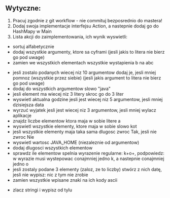 ## Wytyczne:
1. Pracuj zgodnie z git workflow - nie commituj bezposrednio do mastera!
2. Dodaj swoja implementacje interfejsu Action, a nastepnie dodaj go do HashMapy w Main
3. Lista akcji do zaimplementowania, ich wynik wyswietli:
* sortuj alfabetycznie
* dodaj wszystkie argumenty, ktore sa cyframi (jesli jakis to litera nie bierz go pod uwage)
* zamien we wszystkich elementach wszystkie wystapienia b na abc
- jesli zostalo podanych wiecej niz 10 argumentow dodaj je, jesli mniej pomnoz (wszystkie przez siebie) (jesli jakis argument to litera nie bierz go pod uwage)
- dodaj do wszystkich argumentow slowo "java"
- jesli element ma wiecej niz 3 litery skroc go do 3 liter
- wyswietl aktualna godzine jesli jest wiecej niz 5 argumentow, jesli mniej dzisiejsza data
- wyrzuć wyjatek jesli jest wiecej niz 3 argumentow, jesli mniej wylacz aplikacje
- znajdz liczbe elementow ktora maja w sobie litere a
- wyswietl wszystkie elementy, ktore maja w sobie slowo kot
- jesli wszystkie elementy maja taka sama dlugosc zwroc Tak, jesli nie zwroc Nie
- wyswietl wartosc JAVA_HOME (niezaleznie od argumentow)
- dodaj dlugosci wszystkich elementow
- sprawdz ile elementow spelnia wyrazenie regularne: k+o+, podpowiedz: w wyrazie musi wystepowac conajmniej jedno k, a nastepnie conajmniej jedno o
- jesli zostaly podane 3 elementy (zaloz, ze to liczby) stwórz z nich datę, jesli nie wypisz: nic z tym nie zrobie
- zamien wszystkie wpisane znaki na ich kody ascii
* zlacz stringi i wypisz od tylu